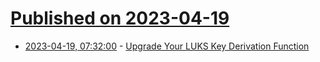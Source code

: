 # [Published on 2023-04-19](index.md)

* [2023-04-19, 07:32:00](https://soylentnews.org/article.pl?sid=23/04/18/187234&from=rss) - [Upgrade Your LUKS Key Derivation Function](https://soylentnews.org/article.pl?sid=23/04/18/187234&from=rss)
